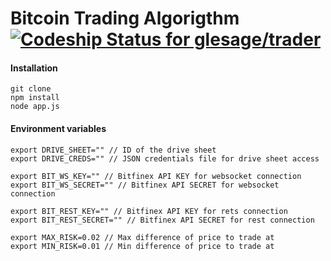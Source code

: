 Bitcoin Trading Algorigthm [ ![Codeship Status for glesage/trader](https://app.codeship.com/projects/a9a273e0-c349-0134-4a6e-3a3b5ceba39a/status?branch=master)](https://app.codeship.com/projects/197567)
================

#### Installation
```
git clone
npm install
node app.js
```

#### Environment variables
```
export DRIVE_SHEET="" // ID of the drive sheet
export DRIVE_CREDS="" // JSON credentials file for drive sheet access

export BIT_WS_KEY="" // Bitfinex API KEY for websocket connection
export BIT_WS_SECRET="" // Bitfinex API SECRET for websocket connection

export BIT_REST_KEY="" // Bitfinex API KEY for rets connection
export BIT_REST_SECRET="" // Bitfinex API SECRET for rest connection

export MAX_RISK=0.02 // Max difference of price to trade at
export MIN_RISK=0.01 // Min difference of price to trade at
```
